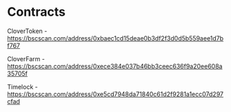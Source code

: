 # Contracts

CloverToken - https://bscscan.com/address/0xbaec1cd15deae0b3df2f3d0d5b559aee1d7bf767

CloverFarm - https://bscscan.com/address/0xece384e037b46bb3ceec636f9a20ee608a35705f

Timelock - https://bscscan.com/address/0xe5cd7948da71840c61d2f9281a1ecc07d297cfad
